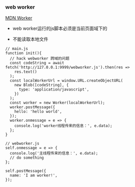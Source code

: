 ### web worker

[MDN Worker](https://developer.mozilla.org/zh-CN/docs/Web/API/Worker)

- web worker运行的js脚本必须是当前页面域下的

- 不能读取本地文件

```
// main.js
function init(){
  // hack webworker 跨域的问题
  const codeString = await fetch('http://127.0.0.1:9999/webworker.js').then(res =>
    res.text()
  );
  const localWorkerUrl = window.URL.createObjectURL(
    new Blob([codeString], {
      type: 'application/javascript',
    })
  );
  const worker = new Worker(localWorkerUrl);
  worker.postMessage({
    hello: 'hello world',
  });
  worker.onmessage = e => {
    console.log('worker线程传来的信息：', e.data);
  };
}

// webworker.js
self.onmessage = e => {
  console.log('主线程传来的信息：', e.data);
  // do something
};

self.postMessage({
  name: 'I am worker!',
});

```
